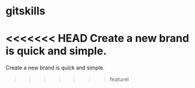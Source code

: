 # gitskills
<<<<<<< HEAD
Create a new brand is quick and simple.
=======
Create a new brand is quick and simple.
>>>>>>> featurel

